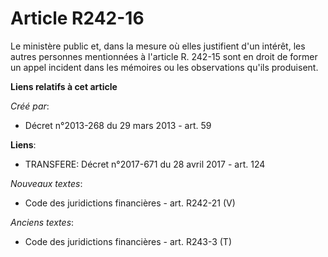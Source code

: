 # Article R242-16

Le ministère public et, dans la mesure où elles justifient d'un intérêt, les autres personnes mentionnées à l'article R.
242-15 sont en droit de former un appel incident dans les mémoires ou les observations qu'ils produisent.

**Liens relatifs à cet article**

_Créé par_:

  - Décret n°2013-268 du 29 mars 2013 - art. 59

**Liens**:

  - TRANSFERE: Décret n°2017-671 du 28 avril 2017 - art. 124

_Nouveaux textes_:

  - Code des juridictions financières - art. R242-21 (V)

_Anciens textes_:

  - Code des juridictions financières - art. R243-3 (T)
